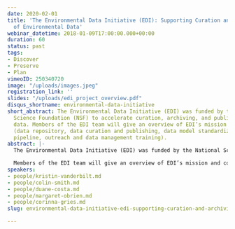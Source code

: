 ```yaml
---
date: 2020-02-01
title: 'The Environmental Data Initiative (EDI): Supporting Curation and Archiving
  of Environmental Data'
webinar_datetime: 2018-01-09T17:00:00.000+00:00
duration: 60
status: past
tags:
- Discover
- Preserve
- Plan
vimeoID: 250340720
image: "/uploads/images.jpeg"
registration_link: ''
slides: "/uploads/edi_project_overview.pdf"
disqus_shortname: environmental-data-initiative
short_abstract: The Environmental Data Initiative (EDI) was funded by the National
  Science Foundation (NSF) to accelerate curation, archiving, and publishing of environmental
  data. Members of the EDI team will give an overview of EDI’s mission and core activities
  (data repository, data curation and publishing, data model standardization, metadata
  pipeline, outreach and data management training).
abstract: |-
  The Environmental Data Initiative (EDI) was funded by the National Science Foundation (NSF) to accelerate curation, archiving, and publishing of environmental data. EDI provides a secure data repository and data curation support for ecological research projects with emphasis on NSF funded programs including Long Term Research in Environmental Biology (LTREB), Organization for Biological Field Stations (OBFS), Macrosystems Biology (MSB), and Long Term Ecological Research (LTER). The EDI Data Repository is an extension of the Provenance Aware Synthesis Tracking Architecture (PASTA) developed originally to house LTER data. EDI is a DataOne member node ([www.dataone.org](http://www.dataone.org/)) and is listed in the Registry of Research Data Repositories (re3data.org). EDI supports and trains members of the environmental sciences community to archive and publish high-quality data and metadata.

  Members of the EDI team will give an overview of EDI’s mission and core activities (data repository, data curation and publishing, data model standardization, metadata pipeline, outreach and data management training).
speakers:
- people/kristin-vanderbilt.md
- people/colin-smith.md
- people/duane-costa.md
- people/margaret-obrien.md
- people/corinna-gries.md
slug: environmental-data-initiative-edi-supporting-curation-and-archiving-environmental-data

---
```

